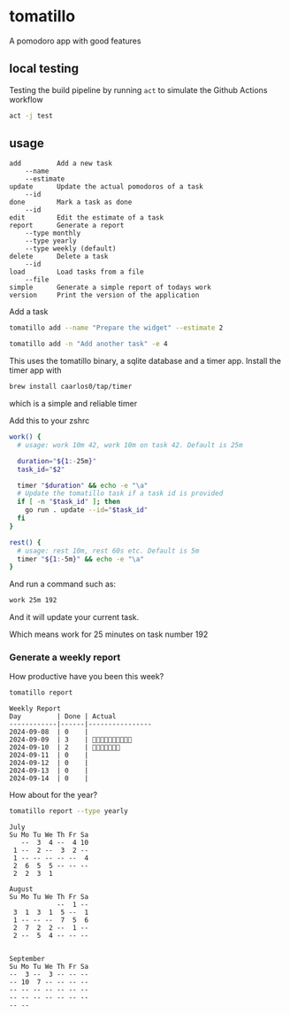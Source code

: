# tomatillo
A pomodoro app with good features


## local testing

Testing the build pipeline by running `act` to simulate the Github Actions workflow

```bash
act -j test
```

## usage

```
add         Add a new task
    --name
    --estimate
update      Update the actual pomodoros of a task
    --id
done        Mark a task as done
    --id
edit        Edit the estimate of a task
report      Generate a report
    --type monthly
    --type yearly
    --type weekly (default)
delete      Delete a task
    --id 
load        Load tasks from a file
    --file
simple      Generate a simple report of todays work
version     Print the version of the application
```


Add a task

```bash
tomatillo add --name "Prepare the widget" --estimate 2

tomatillo add -n "Add another task" -e 4
```

This uses the tomatillo binary, a sqlite database and a timer app. Install the timer app with

```bash
brew install caarlos0/tap/timer
```

which is a simple and reliable timer

Add this to your zshrc

```bash
work() {
  # usage: work 10m 42, work 10m on task 42. Default is 25m

  duration="${1:-25m}"
  task_id="$2"

  timer "$duration" && echo -e "\a"
  # Update the tomatillo task if a task id is provided
  if [ -n "$task_id" ]; then
    go run . update --id="$task_id"
  fi
}

rest() {
  # usage: rest 10m, rest 60s etc. Default is 5m
  timer "${1:-5m}" && echo -e "\a"
}
```

And run a command such as:

```bash
work 25m 192
```

And it will update your current task. 

Which means work for 25 minutes on task number 192

### Generate a weekly report

How productive have you been this week? 

```bash
tomatillo report
```

```
Weekly Report
Day         | Done | Actual
------------|------|----------------
2024-09-08  | 0    |
2024-09-09  | 3    | 🍅🍅🍅🍅🍅🍅🍅🍅🍅🍅
2024-09-10  | 2    | 🍅🍅🍅🍅🍅🍅🍅
2024-09-11  | 0    |
2024-09-12  | 0    |
2024-09-13  | 0    |
2024-09-14  | 0    |
```

How about for the year? 

```bash
tomatillo report --type yearly
```

```
July
Su Mo Tu We Th Fr Sa
   --  3  4 --  4 10
 1 --  2 --  3  2 --
 1 -- -- -- -- --  4
 2  6  5  5 -- -- --
 2  2  3  1

August
Su Mo Tu We Th Fr Sa
            --  1 --
 3  1  3  1  5 --  1
 1 -- -- --  7  5  6
 2  7  2  2 --  1 --
 2 --  5  4 -- -- --


September
Su Mo Tu We Th Fr Sa
--  3 --  3 -- -- --
-- 10  7 -- -- -- --
-- -- -- -- -- -- --
-- -- -- -- -- -- --
-- --
```
